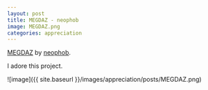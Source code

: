 ```yaml
---
layout: post
title: MEGDAZ - neophob
image: MEGDAZ.png
categories: appreciation
---
```


[MEGDAZ](https://www.fxhash.xyz/generative/14827) by [neophob](https://twitter.com/neophob).

I adore this project.

![image]({{ site.baseurl }}/images/appreciation/posts/MEGDAZ.png)
